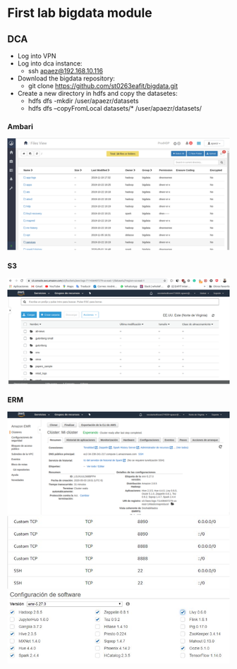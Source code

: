 
# First lab bigdata module

## DCA 
  * Log into VPN
  * Log into dca instance:
    * ssh apaez@192.168.10.116
  * Download the bigdata repository:
    * git clone https://github.com/st0263eafit/bigdata.git 
  * Create a new directory in hdfs and copy the datasetes:
    * hdfs dfs -mkdir /user/apaezr/datasets
    * hdfs dfs –copyFromLocal datasets/* /user/apaezr/datasets/
    
### Ambari
![ambari](images/ambari.png)

### S3 
![s3](images/s3.png)

### ERM

![erm1](images/erm1.png)
![erm2](images/erm2.png)
![erm3](images/erm3.png)
